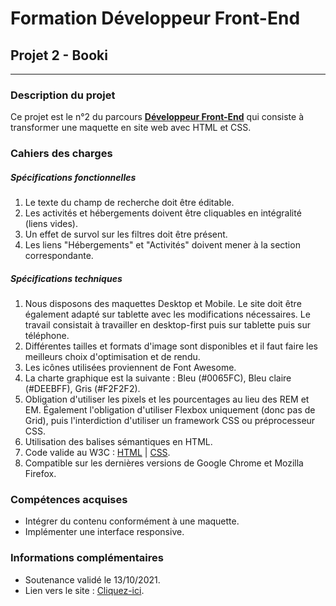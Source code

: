 # Formation Développeur Front-End
## Projet 2 - Booki
------------
### Description du projet
Ce projet est le n°2 du parcours [**Développeur Front-End**](https://openclassrooms.com/fr/paths/314-developpeur-front-end "Développeur Front-End") qui consiste à transformer une maquette en site web avec HTML et CSS.
### Cahiers des charges
##### Spécifications fonctionnelles
1. Le texte du champ de recherche doit être éditable.
2. Les activités et hébergements doivent être cliquables en intégralité (liens vides).
3. Un effet de survol sur les filtres doit être présent.
4. Les liens "Hébergements" et "Activités" doivent mener à la section correspondante.

##### Spécifications techniques
1. Nous disposons des maquettes Desktop et Mobile. Le site doit être également adapté sur tablette avec les modifications nécessaires.  Le travail consistait à travailler en desktop-first puis sur tablette puis sur téléphone.
2. Différentes tailles et formats d'image sont disponibles et il faut faire les meilleurs choix d'optimisation et de rendu.
3. Les icônes utilisées proviennent de Font Awesome.
4. La charte graphique est la suivante : Bleu (#0065FC), Bleu claire (#DEEBFF), Gris (#F2F2F2).
5. Obligation d'utiliser les pixels et les pourcentages au lieu des REM et EM. Également l'obligation d'utiliser Flexbox uniquement (donc pas de Grid), puis l'interdiction d'utiliser un framework CSS ou préprocesseur CSS.
6. Utilisation des balises sémantiques en HTML.
7. Code valide au W3C : [HTML](https://validator.w3.org/nu/?doc=https%3A%2F%2Fsebastien-d-me.github.io%2FSebastienDelahaye_2_28092021%2F "HTML") | [CSS](https://jigsaw.w3.org/css-validator/validator?uri=https%3A%2F%2Fsebastien-d-me.github.io%2FSebastienDelahaye_2_28092021%2Fcss%2Fbooki.css&profile=css3svg&usermedium=all&warning=1&vextwarning=&lang=fr "CSS").
8. Compatible sur les dernières versions de Google Chrome et Mozilla Firefox.

### Compétences acquises
- Intégrer du contenu conformément à une maquette.
- Implémenter une interface responsive.

### Informations complémentaires
- Soutenance validé le 13/10/2021.
- Lien vers le site : [Cliquez-ici](https://sebastien-d-me.github.io/SebastienDelahaye_2_28092021/ "Cliquez-ici").


